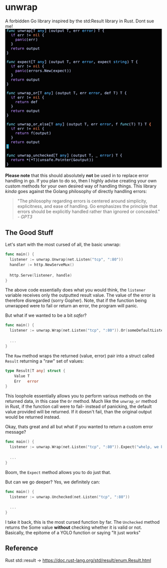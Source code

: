# unwrap
A forbidden Go library inspired by the std:Result library in Rust. Dont sue me!
![Alt text](assets/cursedgo.png "cursed golang")

**Please note** that this should absolutely **not** be used in to replace error handling in go. If you plan to do so, then I 
highly advise creating your own custom methods for your own desired way of handling things. This library *kinda* goes against
the Golang philosophy of directly handling errors:

> "The philosophy regarding errors is centered around simplicity, explicitness, and ease of handling. Go
> emphasizes the principle that errors should be explicitly handled rather than 
ignored or concealed." *- GPT3*

## The Good Stuff
Let's start with the most cursed of all, the basic unwrap:
```go
func main() {
  listener := unwrap.Unwrap(net.Listen("tcp", ":80"))
  handler := http.NewServeMux()

  http.Serve(listener, handle)
}
```
The above code essentially does what you would think, the ```listener``` variable receives only the outputted result
value. The value of the error is therefore disregarded (sorry Gopher). Note, that if the function being unwrapped were 
to fail or return an error, the program will panic.

But what if we wanted to be a bit *safer*?
```go
func main() {
  listener := unwrap.Wrap(net.Listen("tcp", ":80")).Or(someDefaultListener)

  ...
}
```
The ```Raw``` method wraps the returned (value, error) pair into a struct called ```Result``` returning a "raw" set of values:
```go
type Result[T any] struct {
	Value T
	Err   error
}
```
This loophole essentially allows you to perform various methods on the returned data, in this case the ```Or``` method.
Much like the ```unwrap_or``` method in Rust, if the function call were to fail- instead of panicking, 
the default value provided will be returned. If it doesn't fail, than the original output would be returned instead.

Okay, thats great and all but what if you wanted to return a custom error message?
```go
func main() {
  listener := unwrap.Wrap(net.Listen("tcp", ":80")).Expect("whelp, we broke the system")

  ...
}
```
Boom, the ```Expect``` method allows you to do just that.

But can we go deeper? Yes, we definitely can:
```go
func main() {
  listener := unwrap.Unchecked(net.Listen("tcp", ":80"))

  ...
}
```
I take it back, this is the most cursed function by far. The ```Unchecked``` method returns the Some value **without** checking 
whether it is valid or not. Basically, the epitome of a YOLO function or saying "It just works"

## Reference
Rust std::result -> https://doc.rust-lang.org/std/result/enum.Result.html
